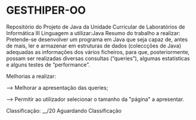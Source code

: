 # GESTHIPER-OO
Repositório do Projeto de Java da Unidade Curricular de Laboratórios de Informática III
Linguagem a utilizar:Java
Resumo do trabalho a realizar:
Pretende-se desenvolver um programa em Java que seja capaz de, antes de mais, ler
e armazenar em estruturas de dados (coleccções de Java) adequadas as informações
dos vários ficheiros, para que, posteriormente, possam ser realizadas diversas
consultas (“queries”), algumas estatísticas e alguns testes de “performance”.

Melhorias a realizar:

--> Melhorar a apresentação das queries;

--> Permitir ao utilizador selecionar o tamanho da "página" a apresentar.


Classificação: __/20 Aguardando Classificação
